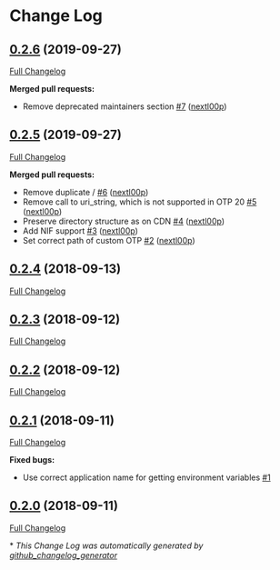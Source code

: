# Change Log

## [0.2.6](https://github.com/grisp/grisp_tools/tree/0.2.6) (2019-09-27)

[Full Changelog](https://github.com/grisp/grisp_tools/compare/0.2.5...0.2.6)

**Merged pull requests:**

- Remove deprecated maintainers section [\#7](https://github.com/grisp/grisp_tools/pull/7) ([nextl00p](https://github.com/nextl00p))

## [0.2.5](https://github.com/grisp/grisp_tools/tree/0.2.5) (2019-09-27)

[Full Changelog](https://github.com/grisp/grisp_tools/compare/0.2.4...0.2.5)

**Merged pull requests:**

- Remove duplicate / [\#6](https://github.com/grisp/grisp_tools/pull/6) ([nextl00p](https://github.com/nextl00p))
- Remove call to uri\_string, which is not supported in OTP 20 [\#5](https://github.com/grisp/grisp_tools/pull/5) ([nextl00p](https://github.com/nextl00p))
- Preserve directory structure as on CDN [\#4](https://github.com/grisp/grisp_tools/pull/4) ([nextl00p](https://github.com/nextl00p))
- Add NIF support [\#3](https://github.com/grisp/grisp_tools/pull/3) ([nextl00p](https://github.com/nextl00p))
- Set correct path of custom OTP [\#2](https://github.com/grisp/grisp_tools/pull/2) ([nextl00p](https://github.com/nextl00p))

## [0.2.4](https://github.com/grisp/grisp_tools/tree/0.2.4) (2018-09-13)

[Full Changelog](https://github.com/grisp/grisp_tools/compare/0.2.3...0.2.4)

## [0.2.3](https://github.com/grisp/grisp_tools/tree/0.2.3) (2018-09-12)

[Full Changelog](https://github.com/grisp/grisp_tools/compare/0.2.2...0.2.3)

## [0.2.2](https://github.com/grisp/grisp_tools/tree/0.2.2) (2018-09-12)

[Full Changelog](https://github.com/grisp/grisp_tools/compare/0.2.1...0.2.2)

## [0.2.1](https://github.com/grisp/grisp_tools/tree/0.2.1) (2018-09-11)

[Full Changelog](https://github.com/grisp/grisp_tools/compare/0.2.0...0.2.1)

**Fixed bugs:**

- Use correct application name for getting environment variables [\#1](https://github.com/grisp/grisp_tools/issues/1)

## [0.2.0](https://github.com/grisp/grisp_tools/tree/0.2.0) (2018-09-11)

[Full Changelog](https://github.com/grisp/grisp_tools/compare/05cf2b8a58ef7decfbb0f043d25f5f20bb3c45c6...0.2.0)



\* *This Change Log was automatically generated by [github_changelog_generator](https://github.com/skywinder/Github-Changelog-Generator)*